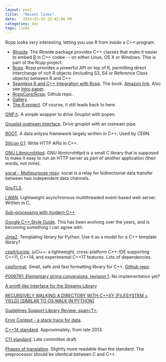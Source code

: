 ```yaml
---
layout: post
title:  "Recent links"
date:   2016-03-20 22:42:00 PM
categories: dev
tags: links
---
```


Rcpp looks very interesting, letting you use R from inside a C++ program.

- [RInside](http://dirk.eddelbuettel.com/code/rinside.html). The RInside package provides C++ classes that make it easier to embed [R](https://www.r-project.org/) in C++ codee -- on either Linux, OS X or Windows. This is part of the Rcpp project.
- [Rcpp](http://www.rcpp.org/). Rcpp provides a powerful API on top of R, permitting direct interchange of rich R objects (including S3, S4 or Reference Class objects) between R and C++
- [Seamless R and C++ Integration with Rcpp](http://www.rcpp.org/book/). The book. [Amazon link](http://www.amazon.com/Seamless-Integration-Rcpp-Dirk-Eddelbuettel/dp/1461468671). Also see [Intro paper](http://dirk.eddelbuettel.com/code/rcpp/Rcpp-introduction.pdf).
- [RcppCore/Rcpp](https://github.com/RcppCore/Rcpp). Github repo.
- [Gallery](http://gallery.rcpp.org/).
- [The R project](https://www.r-project.org/). Of course, it still leads back to here.

[GNP.h](https://github.com/Voultapher/Vool/blob/master/GNP.h). A simple wrapper to drive Gnuplot with popen.

[Gnuplot-iostream interface](http://www.stahlke.org/dan/gnuplot-iostream/). Drive gnuplot with an iostream pipe.

[ROOT](https://root.cern.ch/). A data anlysis framework largely written in C++. Used by CERN.

[Silicon 0.1](http://siliconframework.org/blog/silicon-0-1.html). Write HTTP APIs in C++.

[GNU Libmicrohttpd](http://www.gnu.org/software/libmicrohttpd/). GNU libmicrohttpd is a small C library that is supposed to make it easy to run an HTTP server as part of another application (their words, not mine).

[socat - Multipurpose relay](http://www.dest-unreach.org/socat/). socat is a relay for bidirectional data transfer between two independent data channels.

[GnuTLS](http://www.gnutls.org/).

[LWAN](https://lwan.ws/). Lightweight asynchronous multithreaded event-based web server. Written in C.

[Sub-processing with modern C++](http://templated-thoughts.blogspot.in/2016/03/sub-processing-with-modern-c.html)

[Google C++ Style Guide](https://google.github.io/styleguide/cppguide.html). This has been evolving over the years, and is becoming something I can agree with.

[Jinja2](http://jinja.pocoo.org/docs/dev/). Templating library for Python. Use it as a model for a C++ template library?

[cppit/jucipp](https://github.com/cppit/jucipp). juCi++: a lightweight, cross-platform C++-IDE supporting C++11, C++14, and experimental C++17 features. Lots of dependencies.

[cppformat](http://cppformat.github.io/latest/index.html). Small, safe and fast formatting library for C++. [Github repo](https://github.com/cppformat/cppformat).

[P0067R1: Elementary string conversions, revision 1](http://www.open-std.org/jtc1/sc22/wg21/docs/papers/2016/p0067r1.html). No implementation yet?

[A printf-like Interface for the Streams Library](http://www.open-std.org/jtc1/sc22/wg21/docs/papers/2013/n3506.html)

[RECURSIVELY WALKING A DIRECTORY WITH C++XY (FILESYSTEM + YIELD) [SIMILAR TO OS.WALK IN PYTHON]](https://dany74q.wordpress.com/2016/03/11/recursively-walking-a-directory-with-cxy-filesystem-yield-similar-to-os-walk-in-python/)

[Guidelines Support Library Review: span&lt;T>](http://codexpert.ro/blog/2016/03/07/guidelines-support-library-review-spant/).

[Error Context - a stack trace for data](http://www.ilikebigbits.com/blog/2016/2/28/error-context-better-logging-with).

[C++14 standard](http://www.open-std.org/jtc1/sc22/wg21/docs/papers/2013/n3797.pdf). Approximately; from late 2013.

[C11 standard](http://www.open-std.org/jtc1/sc22/wg14/www/docs/n1570.pdf). Late committee draft.

[Phases of translation](http://en.cppreference.com/w/cpp/language/translation_phases). Slightly more readable than the standard. The preprocessor should be identical between C and C++.
